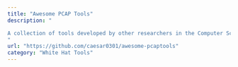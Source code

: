 ```yaml
---
title: "Awesome PCAP Tools"
description: "

A collection of tools developed by other researchers in the Computer Science area to process network traces.
"
url: "https://github.com/caesar0301/awesome-pcaptools"
category: "White Hat Tools"
---
```

